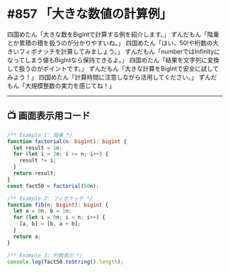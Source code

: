 # #857 「大きな数値の計算例」

四国めたん「大きな数をBigIntで計算する例を紹介します。」
ずんだもん「階乗とか累積の積を扱うのが分かりやすいね。」
四国めたん「はい、50!や桁数の大きいフィボナッチを計算してみましょう。」
ずんだもん「numberではInfinityになってしまう値もBigIntなら保持できるよ。」
四国めたん「結果を文字列に変換して扱うのがポイントです。」
ずんだもん「大きな計算をBigIntで安全に試してみよう！」
四国めたん「計算時間に注意しながら活用してください。」
ずんだもん「大規模整数の実力を感じてね！」

---

## 📺 画面表示用コード

```typescript
/** Example 1: 階乗 */
function factorial(n: bigint): bigint {
  let result = 1n;
  for (let i = 2n; i <= n; i++) {
    result *= i;
  }
  return result;
}
const fact50 = factorial(50n);

/** Example 2: フィボナッチ */
function fib(n: bigint): bigint {
  let a = 0n, b = 1n;
  for (let i = 0n; i < n; i++) {
    [a, b] = [b, a + b];
  }
  return a;
}

/** Example 3: 桁数表示 */
console.log(fact50.toString().length);
```
